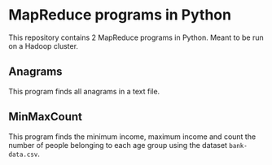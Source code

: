 # MapReduce programs in Python

This repository contains 2 MapReduce programs in Python.
Meant to be run on a Hadoop cluster.

## Anagrams
This program finds all anagrams in a text file.

## MinMaxCount
This program finds the minimum income, maximum income and count the number of people belonging to each age group using the dataset `bank-data.csv`.
